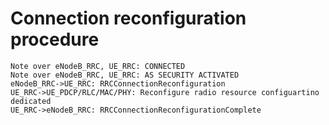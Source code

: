 # Connection reconfiguration procedure

```sequence
Note over eNodeB_RRC, UE_RRC: CONNECTED
Note over eNodeB_RRC, UE_RRC: AS SECURITY ACTIVATED
eNodeB_RRC->UE_RRC: RRCConnectionReconfiguration
UE_RRC->UE_PDCP/RLC/MAC/PHY: Reconfigure radio resource configuartino dedicated
UE_RRC->eNodeB_RRC: RRCConnectionReconfigurationComplete
```

